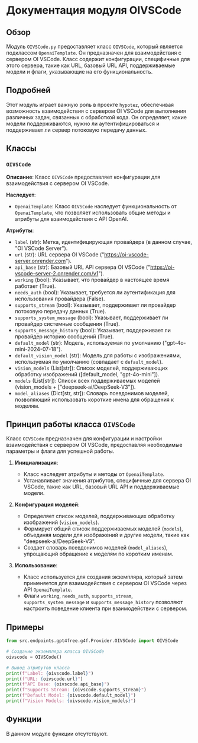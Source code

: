 # Документация модуля OIVSCode

## Обзор

Модуль `OIVSCode.py` предоставляет класс `OIVSCode`, который является подклассом `OpenaiTemplate`. Он предназначен для взаимодействия с сервером OI VSCode. Класс содержит конфигурации, специфичные для этого сервера, такие как URL, базовый URL API, поддерживаемые модели и флаги, указывающие на его функциональность.

## Подробней

Этот модуль играет важную роль в проекте `hypotez`, обеспечивая возможность взаимодействия с сервером OI VSCode для выполнения различных задач, связанных с обработкой кода. Он определяет, какие модели поддерживаются, нужно ли аутентифицироваться и поддерживает ли сервер потоковую передачу данных.

## Классы

### `OIVSCode`

**Описание**: Класс `OIVSCode` предоставляет конфигурации для взаимодействия с сервером OI VSCode.

**Наследует**:
- `OpenaiTemplate`: Класс `OIVSCode` наследует функциональность от `OpenaiTemplate`, что позволяет использовать общие методы и атрибуты для взаимодействия с API OpenAI.

**Атрибуты**:
- `label` (str): Метка, идентифицирующая провайдера (в данном случае, "OI VSCode Server").
- `url` (str): URL сервера OI VSCode ("https://oi-vscode-server.onrender.com").
- `api_base` (str): Базовый URL API сервера OI VSCode ("https://oi-vscode-server-2.onrender.com/v1").
- `working` (bool): Указывает, что провайдер в настоящее время работает (True).
- `needs_auth` (bool): Указывает, требуется ли аутентификация для использования провайдера (False).
- `supports_stream` (bool): Указывает, поддерживает ли провайдер потоковую передачу данных (True).
- `supports_system_message` (bool): Указывает, поддерживает ли провайдер системные сообщения (True).
- `supports_message_history` (bool): Указывает, поддерживает ли провайдер историю сообщений (True).
- `default_model` (str): Модель, используемая по умолчанию ("gpt-4o-mini-2024-07-18").
- `default_vision_model` (str): Модель для работы с изображениями, используемая по умолчанию (совпадает с `default_model`).
- `vision_models` (List[str]): Список моделей, поддерживающих обработку изображений ([default_model, "gpt-4o-mini"]).
- `models` (List[str]): Список всех поддерживаемых моделей (vision_models + ["deepseek-ai/DeepSeek-V3"]).
- `model_aliases` (Dict[str, str]): Словарь псевдонимов моделей, позволяющий использовать короткие имена для обращения к моделям.

## Принцип работы класса `OIVSCode`

Класс `OIVSCode` предназначен для конфигурации и настройки взаимодействия с сервером OI VSCode, предоставляя необходимые параметры и флаги для успешной работы.

1. **Инициализация**:
   - Класс наследует атрибуты и методы от `OpenaiTemplate`.
   - Устанавливает значения атрибутов, специфичные для сервера OI VSCode, такие как URL, базовый URL API и поддерживаемые модели.

2. **Конфигурация моделей**:
   - Определяет список моделей, поддерживающих обработку изображений (`vision_models`).
   - Формирует общий список поддерживаемых моделей (`models`), объединяя модели для изображений и другие модели, такие как "deepseek-ai/DeepSeek-V3".
   - Создает словарь псевдонимов моделей (`model_aliases`), упрощающий обращение к моделям по коротким именам.

3. **Использование**:
   - Класс используется для создания экземпляра, который затем применяется для взаимодействия с сервером OI VSCode через API `OpenaiTemplate`.
   - Флаги `working`, `needs_auth`, `supports_stream`, `supports_system_message` и `supports_message_history` позволяют настроить поведение клиента при взаимодействии с сервером.

## Примеры

```python
from src.endpoints.gpt4free.g4f.Provider.OIVSCode import OIVSCode

# Создание экземпляра класса OIVSCode
oivscode = OIVSCode()

# Вывод атрибутов класса
print(f"Label: {oivscode.label}")
print(f"URL: {oivscode.url}")
print(f"API Base: {oivscode.api_base}")
print(f"Supports Stream: {oivscode.supports_stream}")
print(f"Default Model: {oivscode.default_model}")
print(f"Vision Models: {oivscode.vision_models}")
```

## Функции

В данном модуле функции отсутствуют.